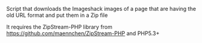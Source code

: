 Script that downloads the Imageshack images of a page that are having the old URL format and put them in a Zip file

It requires the ZipStream-PHP library from https://github.com/maennchen/ZipStream-PHP and PHP5.3+
